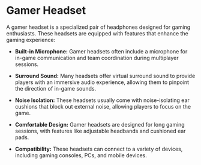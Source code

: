 # Gamer Headset

A gamer headset is a specialized pair of headphones designed for gaming enthusiasts. These headsets are equipped with features that enhance the gaming experience:

- **Built-in Microphone:** Gamer headsets often include a microphone for in-game communication and team coordination during multiplayer sessions.

- **Surround Sound:** Many headsets offer virtual surround sound to provide players with an immersive audio experience, allowing them to pinpoint the direction of in-game sounds.

- **Noise Isolation:** These headsets usually come with noise-isolating ear cushions that block out external noise, allowing players to focus on the game.

- **Comfortable Design:** Gamer headsets are designed for long gaming sessions, with features like adjustable headbands and cushioned ear pads.

- **Compatibility:** These headsets can connect to a variety of devices, including gaming consoles, PCs, and mobile devices.